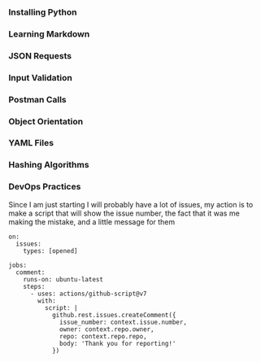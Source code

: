 ### Installing Python
### Learning Markdown
### JSON Requests
### Input Validation
### Postman Calls
### Object Orientation
### YAML Files
### Hashing Algorithms
### DevOps Practices
Since I am just starting I will probably have a lot of issues, my action is to make a script that will show the issue number, the fact that it was me making the mistake, and a little message for them

```
on:
  issues:
    types: [opened]

jobs:
  comment:
    runs-on: ubuntu-latest
    steps:
      - uses: actions/github-script@v7
        with:
          script: |
            github.rest.issues.createComment({
              issue_number: context.issue.number,
              owner: context.repo.owner,
              repo: context.repo.repo,
              body: 'Thank you for reporting!'
            })

```
